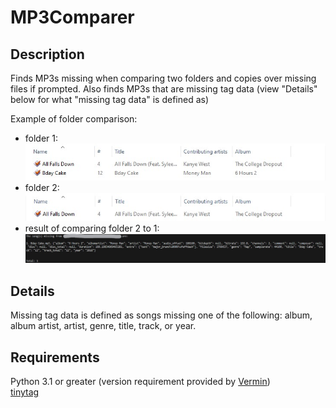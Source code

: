 # MP3Comparer

## Description

Finds MP3s missing when comparing two folders and copies over missing files if prompted. Also finds MP3s that are missing tag data (view "Details" below for what "missing tag data" is defined as)

Example of folder comparison:

- folder 1:
  ![alt text](image_examples/ex1.jpg "Folder 1")
- folder 2:
  ![alt text](image_examples/ex2.jpg "Folder 2")
- result of comparing folder 2 to 1:
  ![alt text](image_examples/ex3.jpg "Result")

## Details

Missing tag data is defined as songs missing one of the following: album, album artist, artist, genre, title, track, or year.

## Requirements

Python 3.1 or greater (version requirement provided by [Vermin](https://pypi.org/project/vermin/))\
[tinytag](https://pypi.org/project/tinytag/)
